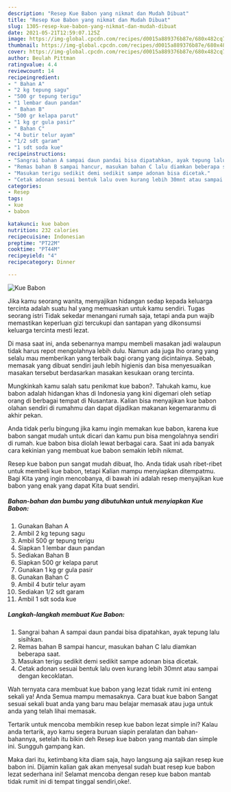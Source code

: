 ```yaml
---
description: "Resep Kue Babon yang nikmat dan Mudah Dibuat"
title: "Resep Kue Babon yang nikmat dan Mudah Dibuat"
slug: 1305-resep-kue-babon-yang-nikmat-dan-mudah-dibuat
date: 2021-05-21T12:59:07.125Z
image: https://img-global.cpcdn.com/recipes/d0015a889376b87e/680x482cq70/kue-babon-foto-resep-utama.jpg
thumbnail: https://img-global.cpcdn.com/recipes/d0015a889376b87e/680x482cq70/kue-babon-foto-resep-utama.jpg
cover: https://img-global.cpcdn.com/recipes/d0015a889376b87e/680x482cq70/kue-babon-foto-resep-utama.jpg
author: Beulah Pittman
ratingvalue: 4.4
reviewcount: 14
recipeingredient:
- " Bahan A"
- "2 kg tepung sagu"
- "500 gr tepung terigu"
- "1 lembar daun pandan"
- " Bahan B"
- "500 gr kelapa parut"
- "1 kg gr gula pasir"
- " Bahan C"
- "4 butir telur ayam"
- "1/2 sdt garam"
- "1 sdt soda kue"
recipeinstructions:
- "Sangrai bahan A sampai daun pandai bisa dipatahkan, ayak tepung lalu sisihkan."
- "Remas bahan B sampai hancur, masukan bahan C lalu diamkan beberapa saat."
- "Masukan terigu sedikit demi sedikit sampe adonan bisa dicetak."
- "Cetak adonan sesuai bentuk lalu oven kurang lebih 30mnt atau sampai dengan kecoklatan."
categories:
- Resep
tags:
- kue
- babon

katakunci: kue babon 
nutrition: 232 calories
recipecuisine: Indonesian
preptime: "PT22M"
cooktime: "PT44M"
recipeyield: "4"
recipecategory: Dinner

---
```



![Kue Babon](https://img-global.cpcdn.com/recipes/d0015a889376b87e/680x482cq70/kue-babon-foto-resep-utama.jpg)

Jika kamu seorang wanita, menyajikan hidangan sedap kepada keluarga tercinta adalah suatu hal yang memuaskan untuk kamu sendiri. Tugas seorang istri Tidak sekedar menangani rumah saja, tetapi anda pun wajib memastikan keperluan gizi tercukupi dan santapan yang dikonsumsi keluarga tercinta mesti lezat.

Di masa  saat ini, anda sebenarnya mampu membeli masakan jadi walaupun tidak harus repot mengolahnya lebih dulu. Namun ada juga lho orang yang selalu mau memberikan yang terbaik bagi orang yang dicintainya. Sebab, memasak yang dibuat sendiri jauh lebih higienis dan bisa menyesuaikan masakan tersebut berdasarkan masakan kesukaan orang tercinta. 



Mungkinkah kamu salah satu penikmat kue babon?. Tahukah kamu, kue babon adalah hidangan khas di Indonesia yang kini digemari oleh setiap orang di berbagai tempat di Nusantara. Kalian bisa menyajikan kue babon olahan sendiri di rumahmu dan dapat dijadikan makanan kegemaranmu di akhir pekan.

Anda tidak perlu bingung jika kamu ingin memakan kue babon, karena kue babon sangat mudah untuk dicari dan kamu pun bisa mengolahnya sendiri di rumah. kue babon bisa diolah lewat berbagai cara. Saat ini ada banyak cara kekinian yang membuat kue babon semakin lebih nikmat.

Resep kue babon pun sangat mudah dibuat, lho. Anda tidak usah ribet-ribet untuk membeli kue babon, tetapi Kalian mampu menyiapkan ditempatmu. Bagi Kita yang ingin mencobanya, di bawah ini adalah resep menyajikan kue babon yang enak yang dapat Kita buat sendiri.

<!--inarticleads1-->

##### Bahan-bahan dan bumbu yang dibutuhkan untuk menyiapkan Kue Babon:

1. Gunakan  Bahan A
1. Ambil 2 kg tepung sagu
1. Ambil 500 gr tepung terigu
1. Siapkan 1 lembar daun pandan
1. Sediakan  Bahan B
1. Siapkan 500 gr kelapa parut
1. Gunakan 1 kg gr gula pasir
1. Gunakan  Bahan C
1. Ambil 4 butir telur ayam
1. Sediakan 1/2 sdt garam
1. Ambil 1 sdt soda kue




<!--inarticleads2-->

##### Langkah-langkah membuat Kue Babon:

1. Sangrai bahan A sampai daun pandai bisa dipatahkan, ayak tepung lalu sisihkan.
1. Remas bahan B sampai hancur, masukan bahan C lalu diamkan beberapa saat.
1. Masukan terigu sedikit demi sedikit sampe adonan bisa dicetak.
1. Cetak adonan sesuai bentuk lalu oven kurang lebih 30mnt atau sampai dengan kecoklatan.




Wah ternyata cara membuat kue babon yang lezat tidak rumit ini enteng sekali ya! Anda Semua mampu memasaknya. Cara buat kue babon Sangat sesuai sekali buat anda yang baru mau belajar memasak atau juga untuk anda yang telah lihai memasak.

Tertarik untuk mencoba membikin resep kue babon lezat simple ini? Kalau anda tertarik, ayo kamu segera buruan siapin peralatan dan bahan-bahannya, setelah itu bikin deh Resep kue babon yang mantab dan simple ini. Sungguh gampang kan. 

Maka dari itu, ketimbang kita diam saja, hayo langsung aja sajikan resep kue babon ini. Dijamin kalian gak akan menyesal sudah buat resep kue babon lezat sederhana ini! Selamat mencoba dengan resep kue babon mantab tidak rumit ini di tempat tinggal sendiri,oke!.

